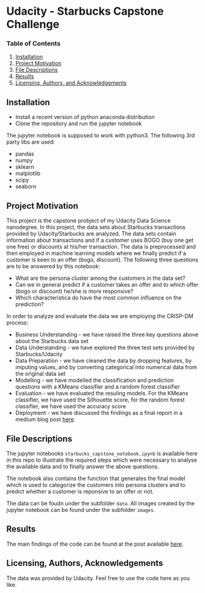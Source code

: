 # Udacity - Starbucks Capstone Challenge


### Table of Contents

1. [Installation](#installation)
2. [Project Motivation](#motivation)
3. [File Descriptions](#files)
4. [Results](#results)
5. [Licensing, Authors, and Acknowledgements](#licensing)

## Installation <a name="installation"></a>

- Install a recent version of python anaconda distribution
- Clone the repository and run the jupyter notebook

The jupyter notebook is supposed to work with python3. The following 3rd party libs are used:
- pandas
- numpy
- sklearn
- matplotlib
- scipy
- seaborn

## Project Motivation<a name="motivation"></a>
This project is the capstone probject of my Udacity Data Science nanodegree. In this project, the data sets about Starbucks transactions provided by Udacity/Starbucks are analyzed. The data sets contain information about transactions and if a customer uses BOGO (buy one get one free) or discounts at his/her transaction. The data is preprocessed and then employed in machine learning models where we finally predict if a customer is keen to an offer (bogo, discount). The following three questions are to be answered by this notebook:

- What are the persona cluster among the customers in the data set?
- Can we in general predict if a customer takes an offer and to which offer (bogo or discount) he/she is more responsive?
- Which characteristica do have the most common influence on the prediction?

In order to analyze and evaluate the data we are employing the CRISP-DM process:

- Business Understanding - we have raised the three key questions above about the Starbucks data set
- Data Understanding - we have explored the three test sets provided by Starbucks/Udacity
- Data Preparation - we have cleaned the data by dropping features, by imputing values, and by converting categorical into numerical data from the original data set
- Modelling - we have modelled the classification and prediction questions with a KMeans classifier and a random forest classifier 
- Evaluation - we have evaluated the resuling models. For the KMeans classifier, we have used the Silhouette score, for the random forest classifier, we have used the accuracy score
- Deployment - we have discussed the findings as a final report in a medium blog post [here](https://dominiksieber.medium.com/how-effective-are-starbucks-app-offers-6f7b13dd5f36).

## File Descriptions <a name="files"></a>

The  jupyter notebooks `starbucks_capstone_notebook.ipynb` is available here in this repo to illustrate the required steps which were necessary to analyse the available data and to finally answer the above questions. 

The notebook also contains the function that generates the final model which is used to categorize the customers into persona clusters and to predict whether a customer is reponsive to an offer or not.

The data can be foudn under the subfolder `data`. All images created by the jupyter notebook can be found under the subfolder `images`.

## Results<a name="results"></a>

The main findings of the code can be found at the post available [here](https://dominiksieber.medium.com/how-effective-are-starbucks-app-offers-6f7b13dd5f36).

## Licensing, Authors, Acknowledgements<a name="licensing"></a>

The data was provided by Udacity. Feel free to use the code here as you like.

